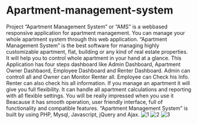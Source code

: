 # Apartment-management-system
Project
“Apartment Management System” or “AMS” is a webbased responsive application for apartment management. You can manage your whole apartment system through this web application. “Apartment Management System” is the best software for managing highly customizable apartment, flat, building or any kind of real estate properties. It will help you to control whole apartment in your hand at a glance. This Application has four steps dashboard like Admin Dashboard, Apartment Owner Dashbaord, Employee Dashboard and Renter Dashboard. Admin can controll all and Owner can Monitor Renter all. Employee can Check his Info. Renter can also check his all information. If you manage an apartment it will give you full flexibility. It can handle all apartment calculations and reporting with all flexible settings. You will be really impressed when you use it Beacause it has smooth operation, user friendly interface, full of functionality and compatible features. “Apartment Management System” is built by using PHP, Mysql, Javascript, jQuery and Ajax. 
![1](https://user-images.githubusercontent.com/61796414/200047468-71d13f49-d365-407e-b05b-074060e9c0f7.jpg)
![2](https://user-images.githubusercontent.com/61796414/200047488-b2b08972-8e41-4d04-ab02-97385c5fc7fb.jpg)
![3](https://user-images.githubusercontent.com/61796414/200047495-864684ea-1f63-4ea3-8c7d-9906a0a64e6c.jpg)
